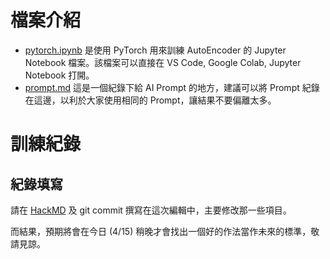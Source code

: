 # 檔案介紹

- [pytorch.ipynb](./pytorch.ipynb) 是使用 PyTorch 用來訓練 AutoEncoder 的 Jupyter Notebook 檔案。該檔案可以直接在 VS Code, Google Colab, Jupyter Notebook 打開。
- [prompt.md](./prompt.md) 這是一個紀錄下給 AI Prompt 的地方，建議可以將 Prompt 紀錄在這邊，以利於大家使用相同的 Prompt，讓結果不要偏離太多。

# 訓練紀錄

## 紀錄填寫

請在 [HackMD](https://hackmd.io/@imdog/Model-Training-Logs) 及 git commit 撰寫在這次編輯中，主要修改那一些項目。

而結果，預期將會在今日 (4/15) 稍晚才會找出一個好的作法當作未來的標準，敬請見諒。
